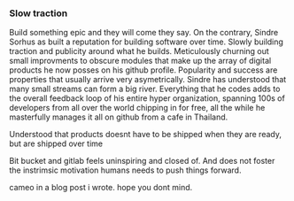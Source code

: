 ### Slow traction 
Build something epic and they will come they say. On the contrary, Sindre Sorhus as built a reputation for building software over time. Slowly building traction and publicity around what he builds. Meticulously churning out small improvments to obscure modules that make up the array of digital products he now posses on his github profile. Popularity and success are properties that usually arrive very asymetrically. Sindre has understood that many small streams can form a big river. Everything that he codes adds to the overall feedback loop of his entire hyper organization, spanning 100s of developers from all over the world chipping in for free, all the while he masterfully manages it all on github from a cafe in Thailand. 

Understood that products doesnt have to be shipped when they are ready, but are shipped over time

 Bit bucket and gitlab feels uninspiring and closed of. And does not foster the instrimsic motivation humans needs to push things forward.
 
 cameo in a blog post i wrote. hope you dont mind.